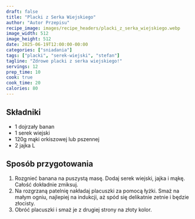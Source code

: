 ```yaml
---
draft: false
title: "Placki z Serka Wiejskiego"
author: "Autor Przepisu"
recipe_image: images/recipe_headers/placki_z_serka_wiejskiego.webp
image_width: 512
image_height: 512
date: 2025-06-19T12:00:00-00:00
categories: ["sniadania"]
tags: ["placki", "serek-wiejski", "stefan"]
tagline: "Zdrowe placki z serka wiejskiego!"
servings: 12
prep_time: 10
cook: true
cook_time: 20
calories: 80
---
```


## Składniki
- 1 dojrzały banan
- 1 serek wiejski
- 120g mąki orkiszowej lub pszennej
- 2 jajka L

## Sposób przygotowania
1. Rozgnieć banana na puszystą masę. Dodaj serek wiejski, jajka i mąkę. Całość dokładnie zmiksuj.
2. Na rozgrzaną patelnię nakładaj placuszki za pomocą łyżki. Smaż na małym ogniu, najlepiej na indukcji, aż spód się delikatnie zetnie i będzie złocisty.
3. Obróć placuszki i smaż je z drugiej strony na złoty kolor.